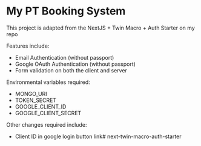 # My PT Booking System

This project is adapted from the NextJS + Twin Macro + Auth Starter on my repo

Features include:
- Email Authentication (without passport)
- Google OAuth Authentication (without passport)
- Form validation on both the client and server

Environmental variables required:
- MONGO_URI
- TOKEN_SECRET
- GOOGLE_CLIENT_ID
- GOOGLE_CLIENT_SECRET

Other changes required include:
- Client ID in google login button link# next-twin-macro-auth-starter
